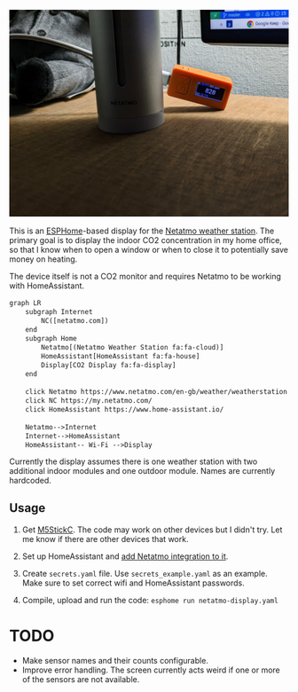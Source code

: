 ![Netatmo display](netatmo_co2_monitor.jpg)

This is an [ESPHome](https://esphome.io/)-based display for the [Netatmo weather station](https://www.netatmo.com/en-gb/weather/weatherstation). The primary goal is to display the indoor CO2 concentration in my home office, so that I know when to open a window or when to close it to potentially save money on heating.

The device itself is not a CO2 monitor and requires Netatmo to be working with HomeAssistant.

```mermaid
graph LR
    subgraph Internet
        NC([netatmo.com])
    end
    subgraph Home
        Netatmo[(Netatmo Weather Station fa:fa-cloud)]
        HomeAssistant[HomeAssistant fa:fa-house]
        Display[CO2 Display fa:fa-display]
    end

    click Netatmo https://www.netatmo.com/en-gb/weather/weatherstation
    click NC https://my.netatmo.com/
    click HomeAssistant https://www.home-assistant.io/

    Netatmo-->Internet
    Internet-->HomeAssistant
    HomeAssistant-- Wi-Fi -->Display
```

Currently the display assumes there is one weather station with two additional indoor modules and one outdoor module. Names are currently hardcoded.

## Usage

1. Get [M5StickC](https://shop.m5stack.com/products/stick-c). The code may work on other devices but I didn't try. Let me know if there are other devices that work.

2. Set up HomeAssistant and [add Netatmo integration to it](https://www.home-assistant.io/integrations/netatmo/).

3. Create `secrets.yaml` file. Use `secrets_example.yaml` as an example. Make sure to set correct wifi and HomeAssistant passwords.

4. Compile, upload and run the code: `esphome run netatmo-display.yaml`

# TODO

* Make sensor names and their counts configurable.
* Improve error handling. The screen currently acts weird if one or more of the sensors are not available.
